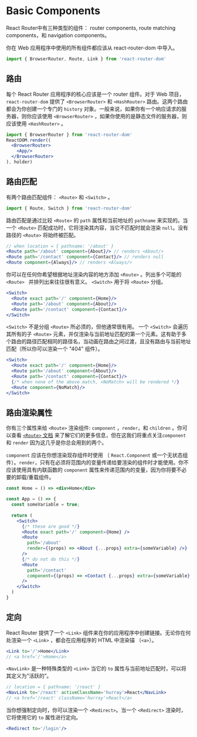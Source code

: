# Basic Components

React Router中有三种类型的组件： router components, route matching components，和 navigation components。

你在 Web 应用程序中使用的所有组件都应该从 react-router-dom 中导入。

```js
import { BrowserRouter, Route, Link } from 'react-router-dom'
```

## 路由

每个 React Router 应用程序的核心应该是一个 router 组件。对于 Web 项目，`react-router-dom` 提供了 `<BrowserRouter>` 和 `<HashRouter>` 路由。这两个路由都会为你创建一个专门的  `history` 对象。一般来说，如果你有一个响应请求的服务器，则你应该使用 `<BrowserRouter>` ，如果你使用的是静态文件的服务器，则应该使用 `<HashRouter>` 。

```jsx
import { BrowserRouter } from 'react-router-dom'
ReactDOM.render((
  <BrowserRouter>
    <App/>
  </BrowserRouter>
), holder)
```

## 路由匹配

有两个路由匹配组件： `<Route>` 和 `<Switch>` 。

```js
import { Route, Switch } from 'react-router-dom'
```

路由匹配是通过比较 `<Route>` 的  `path`  属性和当前地址的 `pathname` 来实现的。当一个 `<Route>` 匹配成功时，它将渲染其内容，当它不匹配时就会渲染 `null`。没有路径的 `<Route>` 将始终被匹配。

```jsx
// when location = { pathname: '/about' }
<Route path='/about' component={About}/> // renders <About/>
<Route path='/contact' component={Contact}/> // renders null
<Route component={Always}/> // renders <Always/>
```

你可以在任何你希望根据地址渲染内容的地方添加 `<Route>` 。列出多个可能的 `<Route> ` 并排列出来往往很有意义。  `<Switch>` 用于将 `<Route>` 分组。

```jsx
<Switch>
  <Route exact path='/' component={Home}/>
  <Route path='/about' component={About}/>
  <Route path='/contact' component={Contact}/>
</Switch>
```

 `<Switch>` 不是分组 `<Route>` 所必须的，但他通常很有用。 一个 `<Switch>` 会遍历其所有的子 `<Route>` 元素，并仅渲染与当前地址匹配的第一个元素。这有助于多个路由的路径匹配相同的路径名，当动画在路由之间过渡，且没有路由与当前地址匹配（所以你可以渲染一个 "404" 组件）。

```jsx
<Switch>
  <Route exact path='/' component={Home}/>
  <Route path='/about' component={About}/>
  <Route path='/contact' component={Contact}/>
  {/* when none of the above match, <NoMatch> will be rendered */}
  <Route component={NoMatch}/>
</Switch>
```

## 路由渲染属性

你有三个属性来给 `<Route>` 渲染组件: `component` ，`render`，和 `children` 。你可以查看 [`<Route>` 文档](../api/Route.md) 来了解它们的更多信息，但在这我们将重点关注`component` 和 `render` 因为这几乎是你总会用到的两个。

`component` 应该在你想渲染现存组件时使用 （ `React.Component` 或一个无状态组件）。`render`，只有在必须将范围内的变量传递给要渲染的组件时才能使用。你不应该使用具有内联函数的 `component` 属性来传递范围内的变量，因为你将要不必要的卸载/重载组件。

```jsx
const Home = () => <div>Home</div>

const App = () => {
  const someVariable = true;
  
  return (
    <Switch>
      {/* these are good */}
      <Route exact path='/' component={Home} />
      <Route
        path='/about'
        render={(props) => <About {...props} extra={someVariable} />}
      />
      {/* do not do this */}
      <Route
        path='/contact'
        component={(props) => <Contact {...props} extra={someVariable} />}
      />  
    </Switch>
  )
}
```

## 定向

React Router 提供了一个 `<Link>` 组件来在你的应用程序中创建链接。无论你在何处渲染一个 `<Link>` ，都会在应用程序的 HTML 中渲染锚 （`<a>`）。

```jsx
<Link to='/'>Home</Link>
// <a href='/'>Home</a>
```

 `<NavLink>` 是一种特殊类型的 `<Link>` 当它的 `to` 属性与当前地址匹配时，可以将其定义为“活跃的”。

```jsx
// location = { pathname: '/react' }
<NavLink to='/react' activeClassName='hurray'>React</NavLink>
// <a href='/react' className='hurray'>React</a>
```

当你想强制定向时，你可以渲染一个 `<Redirect>`。当一个 `<Redirect>` 渲染时，它将使用它的 `to` 属性进行定向。

```jsx
<Redirect to='/login'/>
```
